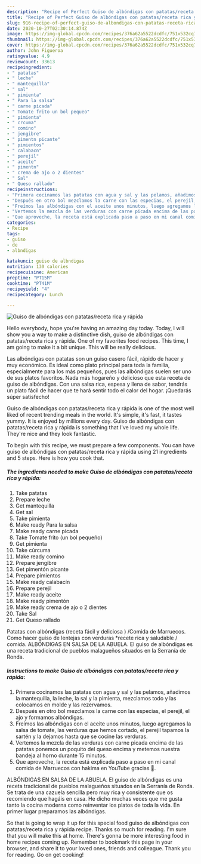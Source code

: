```yaml
---
description: "Recipe of Perfect Guiso de albóndigas con patatas/receta rica y rápida"
title: "Recipe of Perfect Guiso de albóndigas con patatas/receta rica y rápida"
slug: 916-recipe-of-perfect-guiso-de-albondigas-con-patatas-receta-rica-y-rapida
date: 2020-10-27T02:30:14.874Z
image: https://img-global.cpcdn.com/recipes/376a62a5522dcdfc/751x532cq70/guiso-de-albondigas-con-patatasreceta-rica-y-rapida-foto-principal.jpg
thumbnail: https://img-global.cpcdn.com/recipes/376a62a5522dcdfc/751x532cq70/guiso-de-albondigas-con-patatasreceta-rica-y-rapida-foto-principal.jpg
cover: https://img-global.cpcdn.com/recipes/376a62a5522dcdfc/751x532cq70/guiso-de-albondigas-con-patatasreceta-rica-y-rapida-foto-principal.jpg
author: John Figueroa
ratingvalue: 4.9
reviewcount: 33613
recipeingredient:
- " patatas"
- " leche"
- " mantequilla"
- " sal"
- " pimienta"
- " Para la salsa"
- " carne picada"
- " Tomate frito un bol pequeo"
- " pimienta"
- " crcuma"
- " comino"
- " jengibre"
- " pimentn picante"
- " pimientos"
- " calabacn"
- " perejil"
- " aceite"
- " pimentn"
- " crema de ajo o 2 dientes"
- " Sal"
- " Queso rallado"
recipeinstructions:
- "Primera cocinamos las patatas con agua y sal y las pelamos, añadimos la mantequilla, la leche, la sal y la pimienta, mezclamos todo y las colocamos en molde y las rezervamos."
- "Después en otro bol mezclamos la carne con las especias, el perejil, el ajo y formamos albóndigas."
- "Freímos las albóndigas con el aceite unos minutos, luego agregamos la salsa de tomate, las verduras que hemos cortado, el perejil tapamos la sartén y la dejamos hasta que se cocine las verduras."
- "Vertemos la mezcla de las verduras con carne picada encima de las patatas ponemos un poquito del queso encima y metemos nuestra bandeja al horno durante 15 minutos."
- "Que aproveche, la receta está explicada paso a paso en mi canal comida de Marruecos con hakima en YouTube gracias 🙂."
categories:
- Recipe
tags:
- guiso
- de
- albndigas

katakunci: guiso de albndigas 
nutrition: 130 calories
recipecuisine: American
preptime: "PT15M"
cooktime: "PT41M"
recipeyield: "4"
recipecategory: Lunch

---
```



![Guiso de albóndigas con patatas/receta rica y rápida](https://img-global.cpcdn.com/recipes/376a62a5522dcdfc/751x532cq70/guiso-de-albondigas-con-patatasreceta-rica-y-rapida-foto-principal.jpg)

Hello everybody, hope you're having an amazing day today. Today, I will show you a way to make a distinctive dish, guiso de albóndigas con patatas/receta rica y rápida. One of my favorites food recipes. This time, I am going to make it a bit unique. This will be really delicious.

Las albóndigas con patatas son un guiso casero fácil, rápido de hacer y muy económico. Es ideal como plato principal para toda la familia, especialmente para los más pequeños, pues las albóndigas suelen ser uno de sus platos favoritos. Nada más hogareño y delicioso que esta receta de guiso de albóndigas. Con una salsa rica, espesa y llena de sabor, tendrás un plato fácil de hacer que te hará sentir todo el calor del hogar. ¡Quedarás súper satisfecho!

Guiso de albóndigas con patatas/receta rica y rápida is one of the most well liked of recent trending meals in the world. It's simple, it's fast, it tastes yummy. It is enjoyed by millions every day. Guiso de albóndigas con patatas/receta rica y rápida is something that I've loved my whole life. They're nice and they look fantastic.


To begin with this recipe, we must prepare a few components. You can have guiso de albóndigas con patatas/receta rica y rápida using 21 ingredients and 5 steps. Here is how you cook that.

<!--inarticleads1-->

##### The ingredients needed to make Guiso de albóndigas con patatas/receta rica y rápida:

1. Take  patatas
1. Prepare  leche
1. Get  mantequilla
1. Get  sal
1. Take  pimienta
1. Make ready  Para la salsa
1. Make ready  carne picada
1. Take  Tomate frito (un bol pequeño)
1. Get  pimienta
1. Take  cúrcuma
1. Make ready  comino
1. Prepare  jengibre
1. Get  pimentón picante
1. Prepare  pimientos
1. Make ready  calabacín
1. Prepare  perejil
1. Make ready  aceite
1. Make ready  pimentón
1. Make ready  crema de ajo o 2 dientes
1. Take  Sal
1. Get  Queso rallado


Patatas con albóndigas (receta fácil y deliciosa ) /Comida de Marruecos. Como hacer guiso de lentejas con verduras *recete rica y saludable / comida. ALBÓNDIGAS EN SALSA DE LA ABUELA. El guiso de albóndigas es una receta tradicional de pueblos malagueños situados en la Serranía de Ronda. 

<!--inarticleads2-->

##### Instructions to make Guiso de albóndigas con patatas/receta rica y rápida:

1. Primera cocinamos las patatas con agua y sal y las pelamos, añadimos la mantequilla, la leche, la sal y la pimienta, mezclamos todo y las colocamos en molde y las rezervamos.
1. Después en otro bol mezclamos la carne con las especias, el perejil, el ajo y formamos albóndigas.
1. Freímos las albóndigas con el aceite unos minutos, luego agregamos la salsa de tomate, las verduras que hemos cortado, el perejil tapamos la sartén y la dejamos hasta que se cocine las verduras.
1. Vertemos la mezcla de las verduras con carne picada encima de las patatas ponemos un poquito del queso encima y metemos nuestra bandeja al horno durante 15 minutos.
1. Que aproveche, la receta está explicada paso a paso en mi canal comida de Marruecos con hakima en YouTube gracias 🙂.


ALBÓNDIGAS EN SALSA DE LA ABUELA. El guiso de albóndigas es una receta tradicional de pueblos malagueños situados en la Serranía de Ronda. Se trata de una cazuela sencilla pero muy rica y consistente que os recomiendo que hagáis en casa. He dicho muchas veces que me gusta tanto la cocina moderna como reinventar los platos de toda la vida. En primer lugar preparamos las albóndigas. 

So that is going to wrap it up for this special food guiso de albóndigas con patatas/receta rica y rápida recipe. Thanks so much for reading. I'm sure that you will make this at home. There's gonna be more interesting food in home recipes coming up. Remember to bookmark this page in your browser, and share it to your loved ones, friends and colleague. Thank you for reading. Go on get cooking!
